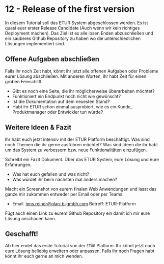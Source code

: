 # 12 - Release of the first version

In diesem Tutorial soll das ETUR System abgeschlossen werden. Es ist quasi euer erster Release Candidate (Auch wenn wir kein richtiges Deployment machen). Das Ziel ist es alle losen Enden abzuschließen und ein sauberes Github Repository zu haben wo die unterschiedlichen Lösungen implementiert sind.

## Offene Aufgaben abschließen

Falls ihr noch Zeit habt, könnt ihr jetzt alle offenen Aufgaben oder Probleme eurer Lösung abschließen. Mit anderen Worten, ihr habt Zeit für einen groben Feinschliff.

- Gibt es noch eine Seite, die ihr möglicherweise überarbeiten möchtet?
- Funktioniert ein Endpunkt noch nicht wie gewünscht?
- Ist die Dokumentation auf dem neuesten Stand?
- Habt ihr ETUR schon einmal ausprobiert, wie es ein Kunde, Produktmanager oder Entwickler tun würde?

## Weitere Ideen & Fazit

Ihr habt euch jetzt intensiv mit der ETUR Platform beschäftigt. Was sind noch Themen die ihr gerne ausführen möchtet? Was sind Ideen die ihr habt um das System zu verbessern bzw. neue Funktionalitäten einzufügen.

Schreibt ein Fazit Dokument. Über das ETUR System, eure Lösung und eure Erfahrungen. 

- Was hat euch gefallen und was nicht?
- Was würdet ihr beim nächsten mal anders machen?

Macht ein Screenshot von eurern finalen Web Anwendungen und lasst das ganze mir zukommen entweder per Email oder per Teams:

- Email: jens.reiner@plan-b-gmbh.com Betreff: ETUR-Platform

Fügt auch einen Link zu eurem Github Repository ein damit ich mir eure Lösung anschauen kann.

## Geschafft!

Ab hier endet das erste Tutorial von der `ETUR` Platform. Ihr könnt jetzt noch eure Lösung beliebig erweitern oder anpassen. Falls ihr noch Fragen habt könnt ihr euch gerne an mich wenden.